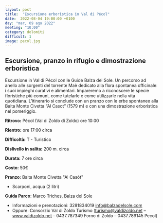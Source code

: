 ```yaml
---
layout: post
title:  "Escursione erboristica in Val di Pécol"
date:  2022-08-04 19:00:00 +0100
day: "mar, 09 ago 2022"
meeting: "10:00"
category: dolomiti 
difficult: 1
image: pecol.jpg
---
```


## Escursione, pranzo in rifugio e dimostrazione erboristica

Escursione in Val di Pécol con le Guide Balza del Sole. Un percorso ad anello alle sorgenti del torrente Maè dedicato alla flora spontanea officinale: i suoi impieghi curativi e alimentari.
Impareremo a riconoscere le specie floristiche più comuni, come tutelarle e come utilizzarle nella vita quotidiana. L’itinerario si conclude con un pranzo con le erbe spontanee alla Baita Monte Civetta “Al Casot” (1579 m) e con una dimostrazione erboristica nel pomeriggio.

**Ritrovo:** Pécol (Val di Zoldo di Zoldo) ore 10:00

**Rientro:** ore 17:00 circa 

**Difficoltà:** T - Turistico

**Dislivello in salita:**  200 m. circa

**Durata:** 7 ore circa

**Costo:** 50€

**Pranzo:** Baita Monte Civetta "Al Casòt"

+ Scarponi, acqua (2 litri)  

**Guida Parco:** Marco Triches, Balza del Sole
* Informazioni e prenotazioni: 3281834019 info@balzadelsole.com
* Oppure: Consorzio Val di Zoldo Turismo (turismo@valdizoldo.net – www.valdizoldo.net – 0437.787349 Forno di Zoldo – 0437.789145 Pecol) 

